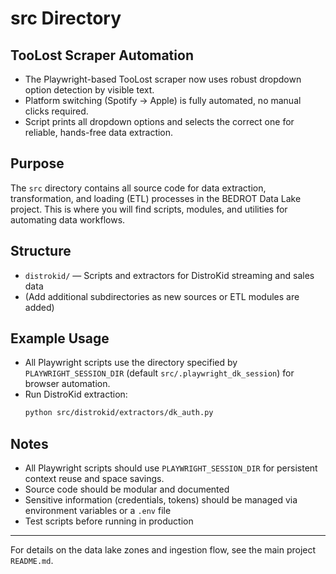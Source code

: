 # src Directory

## TooLost Scraper Automation
- The Playwright-based TooLost scraper now uses robust dropdown option detection by visible text.
- Platform switching (Spotify → Apple) is fully automated, no manual clicks required.
- Script prints all dropdown options and selects the correct one for reliable, hands-free data extraction.

## Purpose
The `src` directory contains all source code for data extraction, transformation, and loading (ETL) processes in the BEDROT Data Lake project. This is where you will find scripts, modules, and utilities for automating data workflows.

## Structure
- `distrokid/` — Scripts and extractors for DistroKid streaming and sales data
- (Add additional subdirectories as new sources or ETL modules are added)

## Example Usage
- All Playwright scripts use the directory specified by `PLAYWRIGHT_SESSION_DIR` (default `src/.playwright_dk_session`) for browser automation.
- Run DistroKid extraction:
  ```bash
  python src/distrokid/extractors/dk_auth.py
  ```

## Notes
- All Playwright scripts should use `PLAYWRIGHT_SESSION_DIR` for persistent context reuse and space savings.
- Source code should be modular and documented
- Sensitive information (credentials, tokens) should be managed via environment variables or a `.env` file
- Test scripts before running in production

---
For details on the data lake zones and ingestion flow, see the main project `README.md`.
